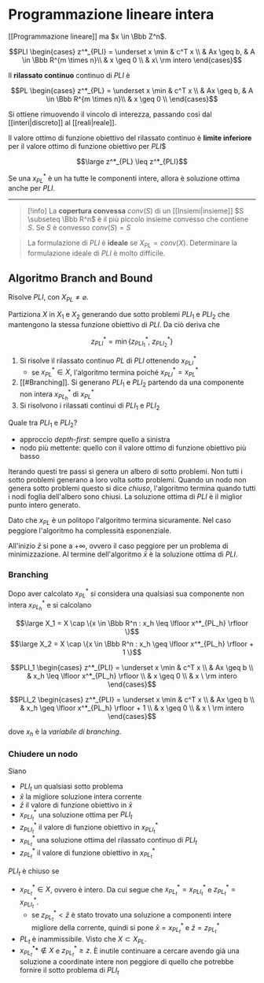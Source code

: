 # Programmazione lineare intera

[[Programmazione lineare]] ma $x \in \Bbb Z^n$.

$$PLI \begin{cases}
z^*_{PLI} = \underset x \min & c^T x \\
& Ax \geq b, & A \in \Bbb R^{m \times n}\\
& x \geq 0 \\
& x\ \rm intero
\end{cases}$$

Il **rilassato continuo** continuo di $PLI$ è

$$PL \begin{cases}
z^*_{PL} = \underset x \min & c^T x \\
& Ax \geq b, & A \in \Bbb R^{m \times n}\\
& x \geq 0 \\
\end{cases}$$

Si ottiene rimuovendo il vincolo di interezza, passando così dal [[interi|discreto]] al [[reali|reale]].

Il valore ottimo di funzione obiettivo del rilassato continuo è **limite inferiore** per il valore ottimo di funzione obiettivo per $PLI$$

$$\large z^*_{PL} \leq z^*_{PLI}$$

Se una $x^*_{PL}$ è un ha tutte le componenti intere, allora è soluzione ottima anche per $PLI$.

---

> [!info]
> La **copertura convessa** $conv(S)$ di un [[Insiemi|insieme]] $S \subseteq \Bbb R^n$ è il più piccolo insieme convesso che contiene $S$. Se $S$ è convesso $conv(S) = S$

> La formulazione di $PLI$ è **ideale** se $X_{PL} = conv(X)$. Determinare la formulazione ideale di $PLI$ è molto difficile.



## Algoritmo Branch and Bound

Risolve $PLI$, con $X_{PL} \neq \varnothing$.

Partiziona $X$ in $X_1$ e $X_2$ generando due sotto problemi $PLI_1$ e $PLI_2$ che mantengono la stessa funzione obiettivo di $PLI$. Da ciò deriva che

$$z^*_{PLI} = \min \{z^*_{PLI_1},\ z^*_{PLI_2}\}$$

1. Si risolve il rilassato continuo $PL$ di $PLI$ ottenendo $x^*_{PLI}$
    - se $x^*_{PL} \in X$, l'algoritmo termina poiché $x^*_{PLI} = x^*_{PL}$
2. [[#Branching]]. Si generano $PLI_1$ e $PLI_2$ partendo da una componente non intera $x^*_{PL_h}$ di $x^*_{PL}$
3. Si risolvono i rilassati continui di $PLI_1$ e $PLI_2$

Quale tra $PLI_1$ e $PLI_2$?
- approccio *depth-first*: sempre quello a sinistra
- nodo più mettente: quello con il valore ottimo di funzione obiettivo più basso

Iterando questi tre passi si genera un albero di sotto problemi. Non tutti i sotto problemi generano a loro volta sotto problemi. Quando un nodo non genera sotto problemi questo si dice *chiuso*, l'algoritmo termina quando tutti i nodi foglia dell'albero sono chiusi. La soluzione ottima di $PLI$ è il miglior punto intero generato.

Dato che $x_{PL}$ è un politopo l'algoritmo termina sicuramente. Nel caso peggiore l'algoritmo ha complessità esponenziale.

All'inizio $\bar z$ si pone a $+\infty$, ovvero il caso peggiore per un problema di minimizzazione. Al termine dell'algoritmo $\bar x$ è la soluzione ottima di $PLI$.

### Branching

Dopo aver calcolato $x^*_{PL}$ si considera una qualsiasi sua componente non intera $x^*_{PL_h}$ e si calcolano

$$\large X_1 = X \cap \{x \in \Bbb R^n : x_h \leq \lfloor x^*_{PL_h} \rfloor \}$$
$$\large X_2 = X \cap \{x \in \Bbb R^n : x_h \geq \lfloor x^*_{PL_h} \rfloor + 1 \}$$

$$PLI_1 \begin{cases}
z^*_{PLI} = \underset x \min & c^T x \\
& Ax \geq b \\
& x_h \leq \lfloor x^*_{PL_h} \rfloor \\
& x \geq 0 \\
& x \ \rm intero
\end{cases}$$

$$PLI_2 \begin{cases}
z^*_{PLI} = \underset x \min & c^T x \\
& Ax \geq b \\
& x_h \geq \lfloor x^*_{PL_h} \rfloor + 1 \\
& x \geq 0 \\
& x \ \rm intero
\end{cases}$$

dove $x_h$ è la *variabile di branching*.

### Chiudere un nodo

Siano 
- $PLI_t$ un qualsiasi sotto problema
- $\bar x$ la migliore soluzione intera corrente
- $\bar z$ il valore di funzione obiettivo in $\bar x$
- $x^*_{PLI_t}$ una soluzione ottima per $PLI_t$
- $z^*_{PLI_t}$ il valore di funzione obiettivo in $x^*_{PLI_t}$
- $x^*_{PL_t}$ una soluzione ottima del rilassato continuo di $PLI_t$
- $z^*_{PL_t}$ il valore di funzione obiettivo in $x^*_{PL_t}$


$PLI_t$ è chiuso se
- $x^*_{PL_t} \in X$, ovvero è intero. Da cui segue che $x^*_{PL_t} = x^*_{PLI_t}$ e $z^*_{PL_t} = x^*_{PLI_t}$.
    - se $z^*_{PL_t} < \bar z$ è stato trovato una soluzione a componenti intere migliore della corrente, quindi si pone $\bar x = x^*_{PL_t}$ e $\bar z = z^*_{PL_t}$
- $PL_t$ è inammissibile. Visto che $X \subset X_{PL}$.
- $x^*_{PL_t}* \notin X$ e $z^*_{PL_t} \geq z$. È inutile continuare a cercare avendo già una soluzione a coordinate intere non peggiore di quello che potrebbe fornire il sotto problema di $PLI_t$